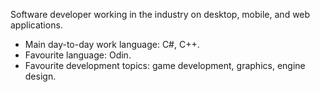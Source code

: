 Software developer working in the industry on desktop, mobile, and web applications.

- Main day-to-day work language: C#, C++.
- Favourite language: Odin.
- Favourite development topics: game development, graphics, engine design.

<!--
**ttrounce/ttrounce** is a ✨ _special_ ✨ repository because its `README.md` (this file) appears on your GitHub profile.

Here are some ideas to get you started:

- 🔭 I’m currently working on ...
- 🌱 I’m currently learning ...
- 👯 I’m looking to collaborate on ...
- 🤔 I’m looking for help with ...
- 💬 Ask me about ...
- 📫 How to reach me: ...
- 😄 Pronouns: ...
- ⚡ Fun fact: ...
-->
